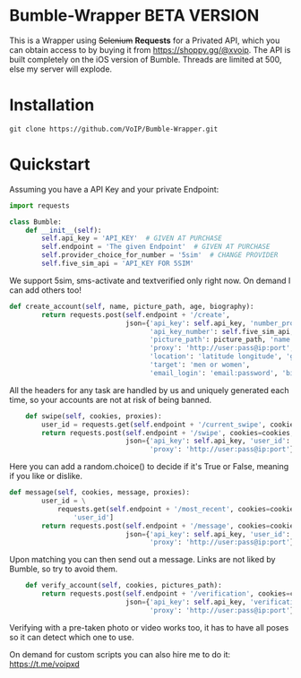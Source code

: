 # Bumble-Wrapper BETA VERSION

This is a Wrapper using ~~Selenium~~ **Requests** for a Privated API, which you can obtain access to by buying it from https://shoppy.gg/@xvoip.
The API is built completely on the iOS version of Bumble.
Threads are limited at 500, else my server will explode.

# Installation

```git clone https://github.com/VoIP/Bumble-Wrapper.git```

# Quickstart

Assuming you have a API Key and your private Endpoint:

```py
import requests

class Bumble:
    def __init__(self):
        self.api_key = 'API_KEY'  # GIVEN AT PURCHASE
        self.endpoint = 'The given Endpoint'  # GIVEN AT PURCHASE
        self.provider_choice_for_number = '5sim'  # CHANGE PROVIDER
        self.five_sim_api = 'API_KEY FOR 5SIM'
```
We support 5sim, sms-activate and textverified only right now. On demand I can add others too!

```py
def create_account(self, name, picture_path, age, biography):
        return requests.post(self.endpoint + '/create',
                             json={'api_key': self.api_key, 'number_provider': self.provider_choice_for_number,
                                   'api_key_number': self.five_sim_api,
                                   'picture_path': picture_path, 'name': name, 'age': age,
                                   'proxy': 'http://user:pass@ip:port',
                                   'location': 'latitude longitude', 'gender': 'female or male',
                                   'target': 'men or women',
                                   'email_login': 'email:password', 'biography': biography}).json()['cookies']
```
All the headers for any task are handled by us and uniquely generated each time, so your accounts are not at risk of being banned.

```py
    def swipe(self, cookies, proxies):
        user_id = requests.get(self.endpoint + '/current_swipe', cookies=cookies, proxies=proxies).json()['user_id']
        return requests.post(self.endpoint + '/swipe', cookies=cookies,
                             json={'api_key': self.api_key, 'user_id': user_id, 'like': 'True or False',
                                   'proxy': 'http://user:pass@ip:port'}).json()['status']

```
Here you can add a random.choice() to decide if it's True or False, meaning if you like or dislike.

```py
def message(self, cookies, message, proxies):
        user_id = \
            requests.get(self.endpoint + '/most_recent', cookies=cookies, headers={'api_key': self.api_key}, proxies=proxies).json()[
                'user_id']
        return requests.post(self.endpoint + '/message', cookies=cookies,
                             json={'api_key': self.api_key, 'user_id': user_id, 'message': message,
                                   'proxy': 'http://user:pass@ip:port'}).json()['status']
```
Upon matching you can then send out a message. Links are not liked by Bumble, so try to avoid them.

```py
    def verify_account(self, cookies, pictures_path):
        return requests.post(self.endpoint + '/verification', cookies=cookies,
                             json={'api_key': self.api_key, 'verification_picture': pictures_path,
                                   'proxy': 'http://user:pass@ip:port'}).json()['status']
```
Verifying with a pre-taken photo or video works too, it has to have all poses so it can detect which one to use.

On demand for custom scripts you can also hire me to do it: https://t.me/voipxd
